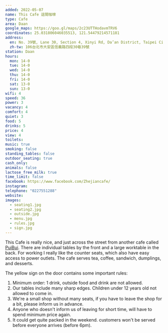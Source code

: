 ```yaml
---
added: 2022-05-07
name: This Cafe 這間咖啡
type: Cafe
area: Daan
google_maps: https://goo.gl/maps/2c23UTTHodavmTRV6
coordinates: 25.031806046035513, 121.54479214571181
address:
  en: No. 39號, Lane 30, Section 4, Xinyi Rd, Da’an District, Taipei City, 106
  zh-tw: 106台北市大安區信義路四段30巷39號
station: Daan
hours:
  mon: 14-0
  tue: 14-0
  wed: 14-0
  thu: 14-0
  fri: 14-0
  sat: 13-0
  sun: 13-0
wifi: 4
speed: 36
power: 3
vacancy: 4
comfort: 4
quiet: 3
food: 5
drinks: 5
price: 4
view: 4
toilets: 
music: true
smoking: false
standing_tables: false
outdoor_seating: true
cash_only: 
animals: false
lactose_free_milk: true
time_limit: false
facebook: https://www.facebook.com/Zhejiancafe/
instagram: 
telephone: "0227551288"
website: 
images:
  - seating1.jpg
  - seating2.jpg
  - outside.jpg
  - menu.jpg
  - rules.jpg
  - sign.jpg
---
```


This Cafe is really nice, and just across the street from another cafe called [PuiBui](/taipei/puibui/). There are individual tables by the front and a large worktable in the back. For working I really like the counter seats, which also have easy access to power outlets. The cafe serves tea, coffee, sandwich, dumplings, and desserts.

The yellow sign on the door contains some important rules:

1. Minimum order: 1 drink, outside food and drink are not allowed.
2. Our tables include many sharp edges. Children under 12 years old not allowed to come in.
3. We're a small shop without many seats, if you have to leave the shop for a bit, please inform us in advance.
4. Anyone who doesn't inform us of leaving for short time, will have to spend minimum price again.
5. It could get quite packed in the weekend. customers won't be served before everyone arrives (before 6pm).
